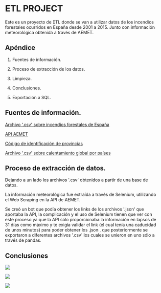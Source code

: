 
# ETL PROJECT

Este es un proyecto de ETL donde se van a utilizar datos de los incendios forestales ocurridos en España desde 2001 a 2015.
Junto con información meteorológica obtenida a través de AEMET.



## Apéndice

1. Fuentes de información.

2. Proceso de extracción de los datos.

3. Limpieza.

4. Conclusiones.

5. Exportación a SQL.


## Fuentes de información.

[Archivo '.csv' sobre incendios forestales de España](https://datos.civio.es/dataset/todos-los-incendios-forestales/)

[API AEMET](https://opendata.aemet.es/dist/index.html?#/valores-climatologicos/Climatolog%C3%ADas%20diarias._1)

[Código de identificación de provincias](https://www.ine.es/daco/daco42/codmun/cod_provincia.htm)

[Archivo '.csv' sobre calentamiento global por países](https://www.kaggle.com/datasets/berkeleyearth/climate-change-earth-surface-temperature-data?resource=download&select=GlobalLandTemperaturesByCountry.csv)


## Proceso de extracción de datos.

Dejando a un lado los archivos '.csv' obtenidos a partir de una base de datos.

La información meteorológica fue extraída a través de Selenium, utilizando el Web Scraping en la API de AEMET.

Se creó un bot que podía obtener los links de los archivos 
'.json' que aportaba la API, la complicación y el uso de Selenium tienen que ver con este proceso ya que la API sólo proporcionaba la información en lapsos de 31 días como máximo y te exigía validar el link (el cual tenía una caducidad de unos minutos) para poder obtener los .json , que posteriormente se exportaron a diferentes archivos '.csv' los cuales se unieron en uno sólo a través de pandas.
## Conclusiones

![](/img/2.jpeg)

![](/img/1.jpeg)

![](/img/3.jpeg)